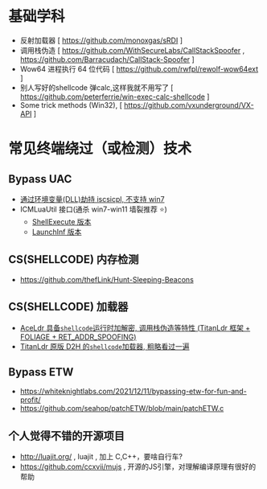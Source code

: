 # 基础学科

- 反射加载器 [ https://github.com/monoxgas/sRDI ]
- 调用栈伪造 [ https://github.com/WithSecureLabs/CallStackSpoofer , https://github.com/Barracudach/CallStack-Spoofer ]
- Wow64 进程执行 64 位代码 [ https://github.com/rwfpl/rewolf-wow64ext ]
- 别人写好的shellcode 弹calc,这样我就不用写了 [ https://github.com/peterferrie/win-exec-calc-shellcode ]
- Some trick methods (Win32), [ https://github.com/vxunderground/VX-API ]

# 常见终端绕过（或检测）技术

## Bypass UAC

- [通过环境变量(DLL)劫持 iscsicpl, 不支持 win7](https://github.com/zha0gongz1/iscsicpl_bypassUAC)
- ICMLuaUtil 接口(通杀 win7-win11 墙裂推荐 ⭐)
	- [ShellExecute 版本](https://github.com/0xlane/BypassUAC/blob/master/BypassUAC/main.cpp)
	- [LaunchInf 版本](https://github.com/dro/uac-launchinf-poc/blob/master/poc.c)

## CS(SHELLCODE) 内存检测

- https://github.com/thefLink/Hunt-Sleeping-Beacons

## CS(SHELLCODE) 加载器

- [ AceLdr 具备`shellcode`运行时加解密, 调用栈伪造等特性 (TitanLdr 框架 + FOLIAGE + RET_ADDR_SPOOFING)](https://github.com/kyleavery/AceLdr)
- [TitanLdr 原版 D2H 的`shellcode`加载器, 粗略看过一遍]( https://github.com/kyleavery/TitanLdr )

## Bypass ETW
- <https://whiteknightlabs.com/2021/12/11/bypassing-etw-for-fun-and-profit/>
- <https://github.com/seahop/patchETW/blob/main/patchETW.c>

## 个人觉得不错的开源项目
- http://luajit.org/ , luajit , 加上 C,C++，要啥自行车? 
- https://github.com/ccxvii/mujs , 开源的JS引擎，对理解编译原理有很好的帮助
